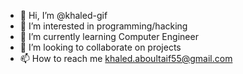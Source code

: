 - 👋 Hi, I’m @khaled-gif
- 👀 I’m interested in programming/hacking
- 🌱 I’m currently learning Computer Engineer
- 💞️ I’m looking to collaborate on projects
- 📫 How to reach me khaled.aboultaif55@gmail.com

<!---
khaled-gif/khaled-gif is a ✨ special ✨ repository because its `README.md` (this file) appears on your GitHub profile.
You can click the Preview link to take a look at your changes.
--->
